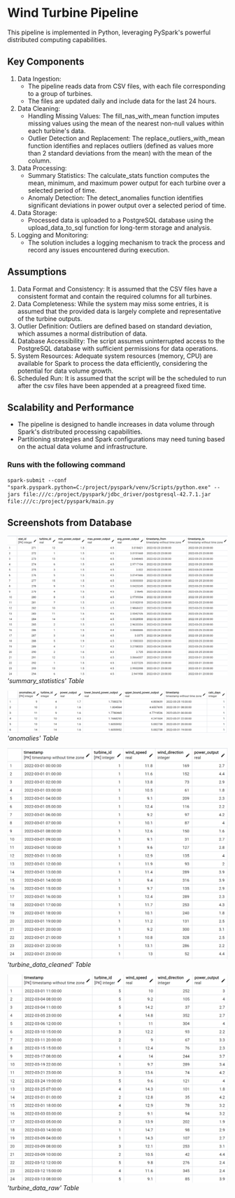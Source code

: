 # Wind Turbine Pipeline

This pipeline is implemented in Python, leveraging PySpark's powerful distributed computing capabilities.

## Key Components

1. Data Ingestion:
   - The pipeline reads data from CSV files, with each file corresponding to a group of turbines.
   - The files are updated daily and include data for the last 24 hours.
2. Data Cleaning:
   - Handling Missing Values: The fill_nas_with_mean function imputes missing values using the mean of the nearest non-null values within each turbine's data.
   - Outlier Detection and Replacement: The replace_outliers_with_mean function identifies and replaces outliers (defined as values more than 2 standard deviations from the mean) with the mean of the column.
3. Data Processing:
   - Summary Statistics: The calculate_stats function computes the mean, minimum, and maximum power output for each turbine over a selected period of time.
   - Anomaly Detection: The detect_anomalies function identifies significant deviations in power output over a selected period of time.
4. Data Storage:
   - Processed data is uploaded to a PostgreSQL database using the upload_data_to_sql function for long-term storage and analysis.
5. Logging and Monitoring:
   - The solution includes a logging mechanism to track the process and record any issues encountered during execution.

## Assumptions

1. Data Format and Consistency: It is assumed that the CSV files have a consistent format and contain the required columns for all turbines.
2. Data Completeness: While the system may miss some entries, it is assumed that the provided data is largely complete and representative of the turbine outputs.
3. Outlier Definition: Outliers are defined based on standard deviation, which assumes a normal distribution of data.
4. Database Accessibility: The script assumes uninterrupted access to the PostgreSQL database with sufficient permissions for data operations.
5. System Resources: Adequate system resources (memory, CPU) are available for Spark to process the data efficiently, considering the potential for data volume growth.
6. Scheduled Run: It is assumed that the script will be the scheduled to run after the csv files have been appended at a preagreed fixed time.

## Scalability and Performance

- The pipeline is designed to handle increases in data volume through Spark's distributed processing capabilities.
- Partitioning strategies and Spark configurations may need tuning based on the actual data volume and infrastructure.

### Runs with the following command

```console
spark-submit --conf "spark.pyspark.python=C:/project/pyspark/venv/Scripts/python.exe" --jars file:///c:/project/pyspark/jdbc_driver/postgresql-42.7.1.jar file:///c:/project/pyspark/main.py
```

## Screenshots from Database

![Summary Statistics table](./screenshot/summary_stats.png)
_'summary_statistics' Table_

![Anomalies table](./screenshot/anomalies.png)
_'anomalies' Table_

![Cleaned Data table](./screenshot/cleaned_data.png)
_'turbine_data_cleaned' Table_

![Raw Data table](./screenshot/raw_data.png)
_'turbine_data_raw' Table_
